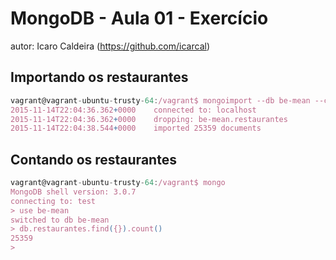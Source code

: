# MongoDB - Aula 01 - Exercício
autor: Icaro Caldeira (https://github.com/icarcal)

## Importando os restaurantes

```js
vagrant@vagrant-ubuntu-trusty-64:/vagrant$ mongoimport --db be-mean --collection restaurantes --drop --file restaurantes.json
2015-11-14T22:04:36.362+0000    connected to: localhost
2015-11-14T22:04:36.362+0000    dropping: be-mean.restaurantes
2015-11-14T22:04:38.544+0000    imported 25359 documents

```

## Contando os restaurantes

```js
vagrant@vagrant-ubuntu-trusty-64:/vagrant$ mongo
MongoDB shell version: 3.0.7
connecting to: test
> use be-mean
switched to db be-mean
> db.restaurantes.find({}).count()
25359
> 

```